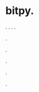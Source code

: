 # bitpy.
.
.
.
.












.






















































.
























.



























.

















































































.




















